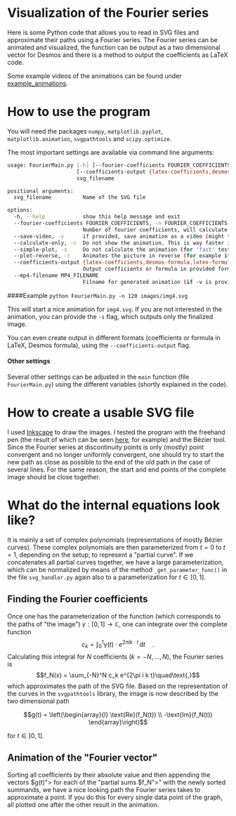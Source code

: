 # Visualization of the Fourier series
Here is some Python code that allows you to read in SVG files and approximate their paths using a Fourier series. The Fourier series can be animated and visualized, the function can be output as a two dimensional vector for Desmos and there is a method to output the coefficients as LaTeX code.

Some example videos of the animations can be found under [example_animations](https://github.com/aliemen/Visualization-of-the-Fourier-series/tree/main/example_animations).

# How to use the program
You will need the packages `numpy`, `matplotlib.pyplot`, `matplotlib.animation`, `svgpathtools` and `scipy.optimize`. 

The most important settings are available via command line arguments:
```bash
usage: FourierMain.py [-h] [--fourier-coefficients FOURIER_COEFFICIENTS] [--save-video] [--calculate-only] [--simple-plot] [--plot-reverse]
                      [--coefficients-output {latex-coefficients,desmos-formula,latex-formula}] [--mp4-filename MP4_FILENAME]
                      svg_filename

positional arguments:
  svg_filename          Name of the SVG file

options:
  -h, --help            show this help message and exit
  --fourier-coefficients FOURIER_COEFFICIENTS, -n FOURIER_COEFFICIENTS
                        Number of fourier coefficients, will calculate from k=-N up to k=N.
  --save-video, -v      if provided, save animation as a video (might take some time)
  --calculate-only, -c  Do not show the animation. This is way faster if you just want for example the desmos equation
  --simple-plot, -s     Do not calculate the animation (for 'fast' testing)
  --plot-reverse, -r    Animates the picture in reverse (for example if you have a text)
  --coefficients-output {latex-coefficients,desmos-formula,latex-formula}
                        Output coefficients or formula in provided format to stdandard output. Can be privided multiple times.
  --mp4-filename MP4_FILENAME
                        Filname for generated animation (if -v is provided). Defaults to input filename with .mp4 appended.
```

####Example
`python FourierMain.py -n 120 images/img4.svg`

This will start a nice animation for `img4.svg`. If you are not interested in the animation, you can provide the `-s` flag, which outputs only the finalized image.

You can even create output in different formats (coefficients or formula in LaTeX, Desmos formula), using the `--coefficients-output` flag.

#### Other settings

Several other settings can be adjusted in the `main` function (file `FourierMain.py`) using the different variables (shortly explained in the code). 

# How to create a usable SVG file
I used [Inkscape](https://inkscape.org/de/) to draw the images. I tested the program with the freehand pen (the result of which can be seen [here](https://www.reddit.com/r/mathmemes/comments/rjvakh/merry_christmas_from_a_complex_fourier_series/), for example) and the Bézier tool. Since the Fourier series at discontinuity points is only (mostly) point convergent and no longer uniformly convergent, one should try to start the new path as close as possible to the end of the old path in the case of several lines. For the same reason, the start and end points of the complete image should be close together.

# What do the internal equations look like?
It is mainly a set of complex polynomials (representations of mostly Bézier curves). These complex polynomials are then parameterized from $t=0$ to $t=1$, depending on the setup, to represent a "partial curve". If we concatenates all partial curves together, we have a large parameterization, which can be normalized by means of the method `_get_parameter_func()` in the file `svg_handler.py` again also to a parameterization for $t\in [0, 1]$. 

## Finding the Fourier coefficients
Once one has the parameterization of the function (which corresponds to the paths of "the image") $\gamma : [0, 1] \rightarrow \mathbb{C}$, one can integrate over the complete function 
$$c_k = \int_0^1 \gamma(t) \cdot e^{2\pi i k \cdot t} \,\text{d}t \quad \text{.}$$ 
Calculating this integral for $N$ coefficients ($k = -N,..., N$), the Fourier series is 
$$f_N(x) = \sum_{-N}^N c_k e^{2\pi i k t}\quad\text{,}$$
which approximates the path of the SVG file. Based on the representation of the curves in the `svgpathtools` library, the image is now described by the two dimensional path 

$$g(t) = \left(\begin{array}{l} \text{Re}(f_N(t)) \\ -\text{Im}(f_N(t)) \end{array}\right)$$ 

for $t\in [0, 1]$.


## Animation of the "Fourier vector"
Sorting all coefficients by their absolute value and then appending the vectors $g(t)"> for each of the "partial sums $f_N">" with the newly sorted summands, we have a nice looking path the Fourier series takes to approximate a point. If you do this for every single data point of the graph, all plotted one after the other result in the animation. 
